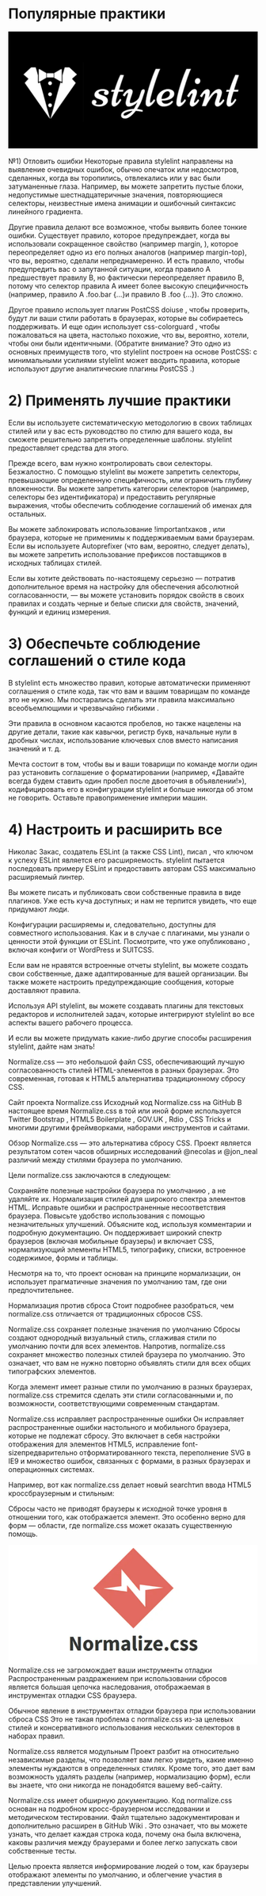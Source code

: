 # Популярные практики

![Alt for Imsage](../css/images/styleelint.png)


№1) Отловить ошибки
Некоторые правила stylelint направлены на выявление очевидных ошибок, обычно опечаток или недосмотров, сделанных, когда вы торопились, отвлекались или у вас были затуманенные глаза. Например, вы можете запретить пустые блоки, недопустимые шестнадцатеричные значения, повторяющиеся селекторы, неизвестные имена анимации и ошибочный синтаксис линейного градиента.

Другие правила делают все возможное, чтобы выявить более тонкие ошибки.
Существует правило, которое предупреждает, когда вы использовали сокращенное свойство (например margin, ), которое переопределяет одно из его полных аналогов (например margin-top), что вы, вероятно, сделали непреднамеренно. И есть правило, чтобы предупредить вас о запутанной ситуации, когда правило A предшествует правилу B, но фактически переопределяет правило B, потому что селектор правила A имеет более высокую специфичность (например, правило A .foo.bar {...}и правило B .foo {...}). Это сложно.

Другое правило использует плагин PostCSS doiuse , чтобы проверить, будут ли ваши стили работать в браузерах, которые вы собираетесь поддерживать. И еще один использует css-colorguard , чтобы пожаловаться на цвета, настолько похожие, что вы, вероятно, хотели, чтобы они были идентичными. (Обратите внимание? Это одно из основных преимуществ того, что stylelint построен на основе PostCSS: с минимальными усилиями stylelint может вводить правила, которые используют другие аналитические плагины PostCSS .)

# 2) Применять лучшие практики
Если вы используете систематическую методологию в своих таблицах стилей или у вас есть руководство по стилю для вашего кода, вы сможете решительно запретить определенные шаблоны. stylelint предоставляет средства для этого.

Прежде всего, вам нужно контролировать свои селекторы. Безжалостно. С помощью stylelint вы можете запретить селекторы, превышающие определенную специфичность, или ограничить глубину вложенности. Вы можете запретить категории селекторов (например, селекторы без идентификатора) и предоставить регулярные выражения, чтобы обеспечить соблюдение соглашений об именах для остальных.

Вы можете заблокировать использование !importantхаков , или браузера, которые не применимы к поддерживаемым вами браузерам. Если вы используете Autoprefixer (что вам, вероятно, следует делать), вы можете запретить использование префиксов поставщиков в исходных таблицах стилей.

Если вы хотите действовать по-настоящему серьезно — потратив дополнительное время на настройку для обеспечения абсолютной согласованности, — вы можете установить порядок свойств в своих правилах и создать черные и белые списки для свойств, значений, функций и единиц измерения.

# 3) Обеспечьте соблюдение соглашений о стиле кода
В stylelint есть множество правил, которые автоматически применяют соглашения о стиле кода, так что вам и вашим товарищам по команде это не нужно. Мы постарались сделать эти правила максимально всеобъемлющими и чрезвычайно гибкими .

Эти правила в основном касаются пробелов, но также нацелены на другие детали, такие как кавычки, регистр букв, начальные нули в дробных числах, использование ключевых слов вместо написания значений и т. д.

Мечта состоит в том, чтобы вы и ваши товарищи по команде могли один раз установить соглашение о форматировании (например, «Давайте всегда будем ставить один пробел после двоеточия в объявлении!»), кодифицировать его в конфигурации stylelint и больше никогда об этом не говорить. Оставьте правоприменение империи машин.

# 4) Настроить и расширить все
Николас Закас, создатель ESLint (а также CSS Lint), писал , что ключом к успеху ESLint является его расширяемость. stylelint пытается последовать примеру ESLint и предоставить авторам CSS максимально расширяемый линтер.

Вы можете писать и публиковать свои собственные правила в виде плагинов. Уже есть куча доступных; и нам не терпится увидеть, что еще придумают люди.

Конфигурации расширяемы и, следовательно, доступны для совместного использования. Как и в случае с плагинами, мы узнали о ценности этой функции от ESLint. Посмотрите, что уже опубликовано , включая конфиги от WordPress и SUITCSS.

Если вам не нравятся встроенные отчеты stylelint, вы можете создать свои собственные, даже адаптированные для вашей организации. Вы также можете настроить предупреждающие сообщения, которые доставляют правила.

Используя API stylelint, вы можете создавать плагины для текстовых редакторов и исполнителей задач, которые интегрируют stylelint во все аспекты вашего рабочего процесса.

И если вы можете придумать какие-либо другие способы расширения stylelint, дайте нам знать!



Normalize.css — это небольшой файл CSS, обеспечивающий лучшую согласованность стилей HTML-элементов в разных браузерах. Это современная, готовая к HTML5 альтернатива традиционному сбросу CSS.

Сайт проекта Normalize.css
Исходный код Normalize.css на GitHub
В настоящее время Normalize.css в той или иной форме используется Twitter Bootstrap , HTML5 Boilerplate , GOV.UK , Rdio , CSS Tricks и многими другими фреймворками, наборами инструментов и сайтами.

Обзор
Normalize.css — это альтернатива сбросу CSS. Проект является результатом сотен часов обширных исследований @necolas и @jon_neal различий между стилями браузера по умолчанию.

Цели normalize.css заключаются в следующем:

Сохраняйте полезные настройки браузера по умолчанию , а не удаляйте их.
Нормализация стилей для широкого спектра элементов HTML.
Исправьте ошибки и распространенные несоответствия браузера.
Повысьте удобство использования с помощью незначительных улучшений.
Объясните код, используя комментарии и подробную документацию.
Он поддерживает широкий спектр браузеров (включая мобильные браузеры) и включает CSS, нормализующий элементы HTML5, типографику, списки, встроенное содержимое, формы и таблицы.

Несмотря на то, что проект основан на принципе нормализации, он использует прагматичные значения по умолчанию там, где они предпочтительнее.

Нормализация против сброса
Стоит подробнее разобраться, чем normalize.css отличается от традиционных сбросов CSS.

Normalize.css сохраняет полезные значения по умолчанию
Сбросы создают однородный визуальный стиль, сглаживая стили по умолчанию почти для всех элементов. Напротив, normalize.css сохраняет множество полезных стилей браузера по умолчанию. Это означает, что вам не нужно повторно объявлять стили для всех общих типографских элементов.

Когда элемент имеет разные стили по умолчанию в разных браузерах, normalize.css стремится сделать эти стили согласованными и, по возможности, соответствующими современным стандартам.

Normalize.css исправляет распространенные ошибки
Он исправляет распространенные ошибки настольного и мобильного браузера, которые не подлежат сбросу. Это включает в себя настройки отображения для элементов HTML5, исправление font-sizeпредварительно отформатированного текста, переполнение SVG в IE9 и множество ошибок, связанных с формами, в разных браузерах и операционных системах.

Например, вот как normalize.css делает новый searchтип ввода HTML5 кроссбраузерным и стильным:


Сбросы часто не приводят браузеры к исходной точке уровня в отношении того, как отображается элемент. Это особенно верно для форм — области, где normalize.css может оказать существенную помощь.


![Alt for Imsage](../css/images/normalaze.png)
Normalize.css не загромождает ваши инструменты отладки
Распространенным раздражением при использовании сбросов является большая цепочка наследования, отображаемая в инструментах отладки CSS браузера.


Обычное явление в инструментах отладки браузера при использовании сброса CSS
Это не такая проблема с normalize.css из-за целевых стилей и консервативного использования нескольких селекторов в наборах правил.

Normalize.css является модульным
Проект разбит на относительно независимые разделы, что позволяет вам легко увидеть, какие именно элементы нуждаются в определенных стилях. Кроме того, это дает вам возможность удалять разделы (например, нормализацию форм), если вы знаете, что они никогда не понадобятся вашему веб-сайту.

Normalize.css имеет обширную документацию.
Код normalize.css основан на подробном кросс-браузерном исследовании и методическом тестировании. Файл тщательно задокументирован и дополнительно расширен в GitHub Wiki . Это означает, что вы можете узнать, что делает каждая строка кода, почему она была включена, каковы различия между браузерами и более легко запускать свои собственные тесты.

Целью проекта является информирование людей о том, как браузеры отображают элементы по умолчанию, и облегчение участия в представлении улучшений.